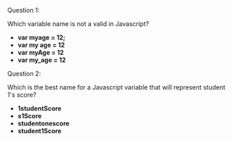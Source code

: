 

Question 1:

Which variable name is not a valid in Javascript?

- **var myage = 12;**
- **var my age = 12**
- **var myAge = 12**
- **var my_age = 12**

Question 2:

Which is the best name for a Javascript variable that will represent student 1's score?

- **1studentScore**
- **s1Score**
- **studentonescore**
- **student1Score**
